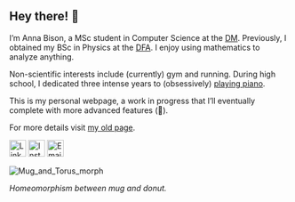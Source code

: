 ## Hey there! 👋

I’m Anna Bison, a MSc student in Computer Science at the [DM](https://www.math.unipd.it). Previously, I obtained my BSc in Physics at the [DFA](https://www.dfa.unipd.it).
I enjoy using mathematics to analyze anything.

Non-scientific interests include (currently) gym and running.
During high school, I dedicated three intense years to (obsessively) [playing piano](https://www.youtube.com/watch?v=EzEqQUG-qkw).

This is my personal webpage, a work in progress that I’ll eventually complete with more advanced features (🤌).

For more details visit [my old page](https://nnbison.wordpress.com/).

<a href="https://www.linkedin.com/in/annabison" target="_blank"><img src="https://cdn.jsdelivr.net/npm/simple-icons@v3/icons/linkedin.svg" alt="LinkedIn" width="30" height="30"></a>
<a href="https://instagram.com/annabison_" target="_blank"><img src="https://cdn.jsdelivr.net/npm/simple-icons@v3/icons/instagram.svg" alt="Instagram" width="30" height="30"></a>
<a href="mailto:anna.bison@pm.me" target="_blank"><img src="https://cdn.jsdelivr.net/npm/simple-icons@v3/icons/mail-dot-ru.svg" alt="Email" width="30" height="30"></a>

![Mug_and_Torus_morph](https://upload.wikimedia.org/wikipedia/commons/2/26/Mug_and_Torus_morph.gif)  

_Homeomorphism between mug and donut._

